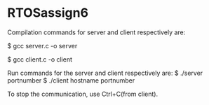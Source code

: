 # RTOSassign6
Compilation commands for server and client respectively are:

$ gcc server.c -o server

$ gcc client.c -o client

Run commands for the server and client respectively are:
$ ./server portnumber
$ ./client hostname portnumber

To stop the communication, use Ctrl+C(from client).
